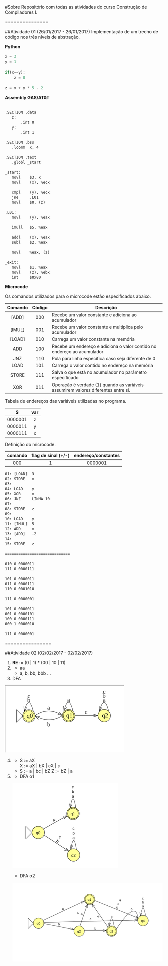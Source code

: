 #Sobre
Repositório com todas as atividades do curso Construção de Compiladores I.

===============

##Atividade 01 (26/01/2017 - 26/01/2017)
Implementação de um trecho de código nos três níveis de abstração.

**Python**
```python
x = 3
y = 1

if(x==y):
	z = 0

z = x + y * 5 - 2

```

**Assembly GAS/AT&T**
 
 ```assembly

.SECTION .data
	z:
		.int 0	
	y:
		.int 1

.SECTION .bss
	.lcomm	x, 4

.SECTION .text
	.globl _start

_start:
	movl	$3, x
	movl	(x), %ecx

	cmpl    (y), %ecx
	jne     .L01 
	movl    $0, (z)

.L01:
	movl	(y), %eax
 
 	imull  	$5, %eax

 	addl   	(x), %eax
 	subl   	$2, %eax

 	movl   	%eax, (z)

_exit:
	movl  	$1, %eax
	movl  	(z), %ebx
	int 	$0x80

 ```
 **Microcode**

Os comandos utilizados para o microcode estão especifícados abaixo.

|Comando|Código|Descrição|
|:--------:|:--------:|---------|
|[ADD]	 | 000 | Recebe um valor constante e adiciona ao acumulador|
|[IMUL]  | 001 | Recebe um valor constante e multiplica pelo acumulador|
|[LOAD]	 | 010 | Carrega um valor constante na memória|
|ADD		 | 100 | Recebe um endereço e adiciona o valor contido no endereço ao acumulador|
|JNZ		 | 110 | Pula para linha específica caso seja diferente de 0|
|LOAD	   | 101 | Carrega o valor contido no endereço na memória|
|STORE	 | 111 | Salva o que está no acumulador no parâmetro específicado|
|XOR	 	 | 011 | Operação é verdade (1) quando as variáveis assumirem valores diferentes entre si.|
 
 Tabela de endereços das variáveis utilizadas no programa.
 
|$|var|
|:--:|:--:|
|0000001| z|
|0000011| y|
|0000111| x|

Definição do microcode.

|comando|flag de sinal (+/-)|endereço/constantes|
|:--:|:--:|:--:|
|000|1|0000001|

```
01: [LOAD]	3
02: STORE	x
03:
04: LOAD 	y
05: XOR	 	x
06: JNZ	    LINHA 10
07:
08: STORE 	z
09:
10: LOAD 	y
11: [IMUL] 	5
12: ADD 	x
13: [ADD]	-2 
14:
15: STORE 	z

=============================

010	0 0000011
111	0 0000111

101 0 0000011
011	0 0000111
110	0 0001010

111 0 0000001

101 0 0000011
001 0 0000101
100 0 0000111
000 1 0000010 

111 0 0000001
```
================

##Atividade 02 (02/02/2017 - 02/02/2017)

1. **RE** := (0 | 1) * (00 | 10 | 11)   
2. 
   - aa 
   - a, b, bb, bbb ...
3. DFA
  
  ![DFA](https://github.com/alvesmarcos/at-compilers/blob/master/media/at023.png)

4. 
   - S := aX  
     X := aX | bX | cX | ε
   - S := a | bc | bZ
     Z := bZ | a
5. 
   - DFA α1
   
   ![DF1](https://github.com/alvesmarcos/at-compilers/blob/master/media/at026a.png)
   
   - DFA α2
   
   ![DF2](https://github.com/alvesmarcos/at-compilers/blob/master/media/at026b.png)
